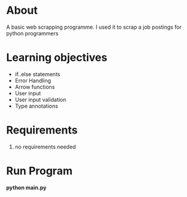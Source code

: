 # About
A basic web scrapping programme. I used it to scrap a job postings for python programmers

# Learning objectives
- if..else statements 
- Error Handling
- Arrow functions
- User input
- User input validation
- Type annotations

# Requirements
1. no requirements needed


# Run Program
**python main.py**
